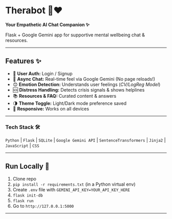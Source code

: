 # Therabot 🤖❤️

**Your Empathetic AI Chat Companion ✨**

Flask + Google Gemini app for supportive mental wellbeing chat & resources.

---

## Features ✨

* 👤 **User Auth:** Login / Signup
* 💬 **Async Chat:** Real-time feel via Google Gemini (No page reloads!)
* 😊 **Emotion Detection:** Understands user feelings (*CV/LogReg Model*)
* 🆘 **Distress Handling:** Detects crisis signals & shows helplines
* 📚 **Resources & FAQ:** Curated content & answers
* 🌗 **Theme Toggle:** Light/Dark mode preference saved
* 📱 **Responsive:** Works on all devices

---

### Tech Stack 🛠️

`Python` | `Flask` | `SQLite` | `Google Gemini API` | `SentenceTransformers` | `Jinja2` | `JavaScript` | `CSS`

---

## Run Locally 🚀

1.  Clone repo
2.  `pip install -r requirements.txt` (in a Python virtual env)
3.  Create `.env` file with `GEMINI_API_KEY=YOUR_API_KEY_HERE`
4.  `flask init-db`
5.  `flask run`
6.  Go to `http://127.0.0.1:5000`

---

